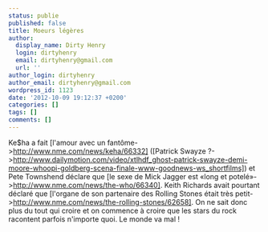 ```yaml
---
status: publie
published: false
title: Moeurs légères
author:
  display_name: Dirty Henry
  login: dirtyhenry
  email: dirtyhenry@gmail.com
  url: ''
author_login: dirtyhenry
author_email: dirtyhenry@gmail.com
wordpress_id: 1123
date: '2012-10-09 19:12:37 +0200'
categories: []
tags: []
comments: []
---
```

Ke$ha a fait [l'amour avec un fantôme->http://www.nme.com/news/keha/66332] ([Patrick Swayze ?->http://www.dailymotion.com/video/xtlhdf_ghost-patrick-swayze-demi-moore-whoopi-goldberg-scena-finale-www-goodnews-ws_shortfilms]) et Pete Townshend déclare que [le sexe de Mick Jagger est «long et potelé»->http://www.nme.com/news/the-who/66340]. Keith Richards avait pourtant déclaré que [l'organe de son partenaire des Rolling Stones était très petit->http://www.nme.com/news/the-rolling-stones/62658]. On ne sait donc plus du tout qui croire et on commence à croire que les stars du rock racontent parfois n'importe quoi. Le monde va mal !
